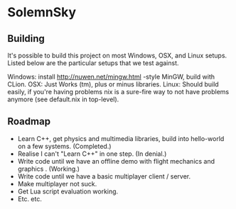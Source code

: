 # SolemnSky

## Building

It's possible to build this project on most Windows, OSX, and Linux setups. 
Listed below are the particular setups that we test against.

Windows: install http://nuwen.net/mingw.html -style MinGW, build with CLion.
OSX: Just Works (tm), plus or minus libraries.
Linux: Should build easily, if you're having problems nix is a sure-fire way 
to not have problems anymore (see default.nix in top-level).

## Roadmap

* Learn C++, get physics and multimedia libraries, build into hello-world on a 
few systems. (Completed.)
* Realise I can't "Learn C++" in one step. (In denial.)
* Write code until we have an offline demo with flight mechanics and graphics
. (Working.)
* Write code until we have a basic multiplayer client / server.
* Make multiplayer not suck.
* Get Lua script evaluation working.
* Etc. etc. 

